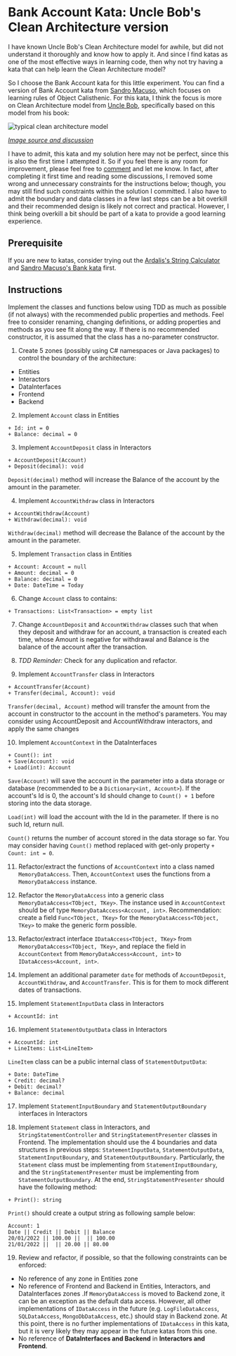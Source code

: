 # Bank Account Kata: Uncle Bob's Clean Architecture version

I have known Uncle Bob's Clean Architecture model for awhile, but did not understand it thoroughly and know how to apply it. And since I find katas as one of the most effective ways in learning code, then why not try having a kata that can help learn the Clean Architecture model?

So I choose the Bank Account kata for this little experiment. You can find a version of Bank Account kata from [Sandro Macuso](https://github.com/sandromancuso/Bank-kata), which focuses on learning rules of Object Calisthenic. For this kata, I think the focus is more on Clean Architecture model from [Uncle Bob](https://blog.cleancoder.com/uncle-bob/2012/08/13/the-clean-architecture.html), specifically based on this model from his book: 

![typical clean architecture model](https://i.stack.imgur.com/K44FQ.jpg)

<i>[Image source and discussion](https://softwareengineering.stackexchange.com/questions/380251/clean-architecture-what-is-the-view-model)</i>

I have to admit, this kata and my solution here may not be perfect, since this is also the first time I attempted it. So if you feel there is any room for improvement, please feel free to [comment](https://www.linkedin.com/pulse/bank-account-kata-clean-architecture-experiment-peter-vo) and let me know. In fact, after completing it first time and reading some discussions, I removed some wrong and unnecessary constraints for the instructions below; though, you may still find such constraints within the solution I committed. I also have to admit the boundary and data classes in a few last steps can be a bit overkill and their recommended design is likely not correct and practical. However, I think being overkill a bit should be part of a kata to provide a good learning experience.

## Prerequisite

If you are new to katas, consider trying out the [Ardalis's String Calculator](https://www.youtube.com/watch?v=H96nnZuQO00) and [Sandro Macuso's Bank kata](https://github.com/sandromancuso/Bank-kata) first.

## Instructions

Implement the classes and functions below using TDD as much as possible (if not always) with the recommended public properties and methods. Feel free to consider renaming, changing definitions, or adding properties and methods as you see fit along the way. If there is no recommended constructor, it is assumed that the class has a no-parameter constructor.

1. Create 5 zones (possibly using C# namespaces or Java packages) to control the boundary of the architecture:

- Entities
- Interactors
- DataInterfaces
- Frontend
- Backend

2. Implement `Account` class in Entities

```
+ Id: int = 0
+ Balance: decimal = 0
```

3. Implement `AccountDeposit` class in Interactors

```
+ AccountDeposit(Account)
+ Deposit(decimal): void
```

`Deposit(decimal)` method will increase the Balance of the account by the amount in the parameter.

4. Implement `AccountWithdraw` class in Interactors

```
+ AccountWithdraw(Account)
+ Withdraw(decimal): void
```

`Withdraw(decimal)` method will decrease the Balance of the account by the amount in the parameter.

5. Implement `Transaction` class in Entities

```
+ Account: Account = null
+ Amount: decimal = 0
+ Balance: decimal = 0
+ Date: DateTime = Today
```

6. Change `Account` class to contains:

```
+ Transactions: List<Transaction> = empty list
```

7. Change `AccountDeposit` and `AccountWithdraw` classes such that when they deposit and withdraw for an account, a transaction is created each time, whose Amount is negative for withdrawal and Balance is the balance of the account after the transaction.

8. *TDD Reminder:* Check for any duplication and refactor.

9. Implement `AccountTransfer` class in Interactors

```
+ AccountTransfer(Account)
+ Transfer(decimal, Account): void
```

`Transfer(decimal, Account)` method will transfer the amount from the account in constructor to the account in the method's parameters. You may consider using AccountDeposit and AccountWithdraw interactors, and apply the same changes 

10. Implement `AccountContext` in the DataInterfaces

```
+ Count(): int
+ Save(Account): void
+ Load(int): Account
```

`Save(Account)` will save the account in the parameter into a data storage or database (recommended to be a `Dictionary<int, Account>`). If the account's Id is 0, the account's Id should change to `Count() + 1` before storing into the data storage.

`Load(int)` will load the account with the Id in the parameter. If there is no such Id, return null.

`Count()` returns the number of account stored in the data storage so far. You may consider having `Count()` method replaced with get-only property `+ Count: int = 0`.

11. Refactor/extract the functions of `AccountContext` into a class named `MemoryDataAccess`. Then, `AccountContext` uses the functions from a `MemoryDataAccess` instance.

12. Refactor the `MemoryDataAccess` into a generic class `MemoryDataAccess<TObject, TKey>`. The instance used in `AccountContext` should be of type `MemoryDataAccess<Account, int>`. Recommendation: create a field `Func<TObject, TKey>` for the `MemoryDataAccess<TObject, TKey>` to make the generic form possible.

13. Refactor/extract interface `IDataAccess<TObject, TKey>` from `MemoryDataAccess<TObject, TKey>`, and replace the field in `AccountContext` from `MemoryDataAccess<Account, int>` to `IDataAccess<Account, int>`.

14. Implement an additional parameter `date` for methods of `AccountDeposit`, `AccountWithdraw`, and `AccountTransfer`. This is for them to mock different dates of transactions.

15. Implement `StatementInputData` class in Interactors

```
+ AccountId: int
```

16. Implement `StatementOutputData` class in Interactors

```
+ AccountId: int
+ LineItems: List<LineItem>
```

`LineItem` class can be a public internal class of `StatementOutputData`:

```
+ Date: DateTime
+ Credit: decimal?
+ Debit: decimal?
+ Balance: decimal
```

17. Implement `StatementInputBoundary` and `StatementOutputBoundary` interfaces in Interactors

18. Implement `Statement` class in Interactors, and `StringStatementController` and `StringStatementPresenter` classes in Frontend. The implementation should use the 4 boundaries and data structures in previous steps: `StatementInputData`, `StatementOutputData`, `StatementInputBoundary`, and `StatementOutputBoundary`. Particularly, the `Statement` class must be implementing from `StatementInputBoundary`, and the `StringStatementPresenter` must be implementing from `StatementOutputBoundary`. At the end, `StringStatementPresenter` should have the following method:

```
+ Print(): string
```

`Print()` should create a output string as following sample below:

```
Account: 1
Date || Credit || Debit || Balance
20/01/2022 || 100.00 ||  || 100.00
21/01/2022 ||  || 20.00 || 80.00
```

19. Review and refactor, if possible, so that the following constraints can be enforced:

- No reference of any zone in Entities zone
- No reference of Frontend and Backend in Entities, Interactors, and DataInterfaces zones .If `MemoryDataAccess` is moved to Backend zone, it can be an exception as the default data access. However, all other implementations of `IDataAccess` in the future (e.g. `LogFileDataAccess`, `SQLDataAccess`, `MongoDbDataAccess`, etc.) should stay in Backend zone. At this point, there is no further implementations of `IDataAccess` in this kata, but it is very likely they may appear in the future katas from this one.
- No reference of **DataInterfaces and Backend** in **Interactors and Frontend**.
